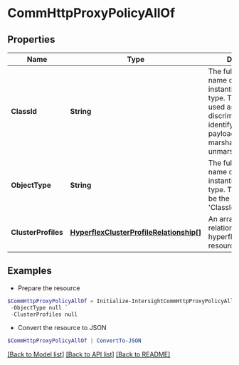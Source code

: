 # CommHttpProxyPolicyAllOf
## Properties

Name | Type | Description | Notes
------------ | ------------- | ------------- | -------------
**ClassId** | **String** | The fully-qualified name of the instantiated, concrete type. This property is used as a discriminator to identify the type of the payload when marshaling and unmarshaling data. | [default to "comm.HttpProxyPolicy"]
**ObjectType** | **String** | The fully-qualified name of the instantiated, concrete type. The value should be the same as the &#39;ClassId&#39; property. | [default to "comm.HttpProxyPolicy"]
**ClusterProfiles** | [**HyperflexClusterProfileRelationship[]**](HyperflexClusterProfileRelationship.md) | An array of relationships to hyperflexClusterProfile resources. | [optional] 

## Examples

- Prepare the resource
```powershell
$CommHttpProxyPolicyAllOf = Initialize-IntersightCommHttpProxyPolicyAllOf  -ClassId null `
 -ObjectType null `
 -ClusterProfiles null
```

- Convert the resource to JSON
```powershell
$CommHttpProxyPolicyAllOf | ConvertTo-JSON
```

[[Back to Model list]](../README.md#documentation-for-models) [[Back to API list]](../README.md#documentation-for-api-endpoints) [[Back to README]](../README.md)

